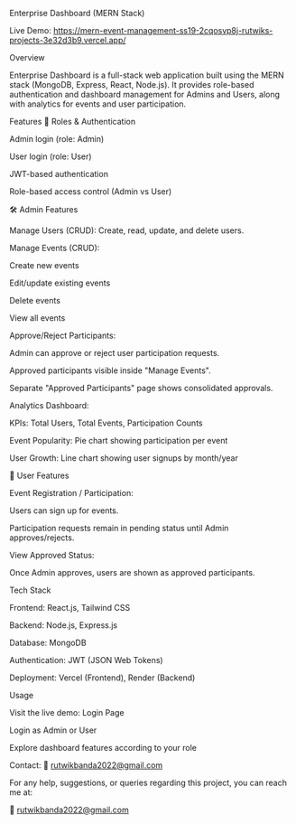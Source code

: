 Enterprise Dashboard (MERN Stack)

Live Demo: https://mern-event-management-ss19-2cqosvp8j-rutwiks-projects-3e32d3b9.vercel.app/

Overview

Enterprise Dashboard is a full-stack web application built using the MERN stack (MongoDB, Express, React, Node.js).
It provides role-based authentication and dashboard management for Admins and Users, along with analytics for events and user participation.

Features
👤 Roles & Authentication

Admin login (role: Admin)

User login (role: User)

JWT-based authentication

Role-based access control (Admin vs User)

🛠 Admin Features

Manage Users (CRUD): Create, read, update, and delete users.

Manage Events (CRUD):

Create new events

Edit/update existing events

Delete events

View all events

Approve/Reject Participants:

Admin can approve or reject user participation requests.

Approved participants visible inside "Manage Events".

Separate "Approved Participants" page shows consolidated approvals.

Analytics Dashboard:

KPIs: Total Users, Total Events, Participation Counts

Event Popularity: Pie chart showing participation per event

User Growth: Line chart showing user signups by month/year

🙋 User Features

Event Registration / Participation:

Users can sign up for events.

Participation requests remain in pending status until Admin approves/rejects.

View Approved Status:

Once Admin approves, users are shown as approved participants.

Tech Stack

Frontend: React.js, Tailwind CSS

Backend: Node.js, Express.js

Database: MongoDB

Authentication: JWT (JSON Web Tokens)

Deployment: Vercel (Frontend), Render (Backend)

Usage

Visit the live demo: Login Page

Login as Admin or User

Explore dashboard features according to your role

Contact:
📧 rutwikbanda2022@gmail.com

For any help, suggestions, or queries regarding this project, you can reach me at:

📧 rutwikbanda2022@gmail.com
